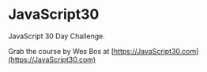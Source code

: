 ﻿# JavaScript30

JavaScript 30 Day Challenge.

Grab the course by Wes Bos at [https://JavaScript30.com](https://JavaScript30.com)
